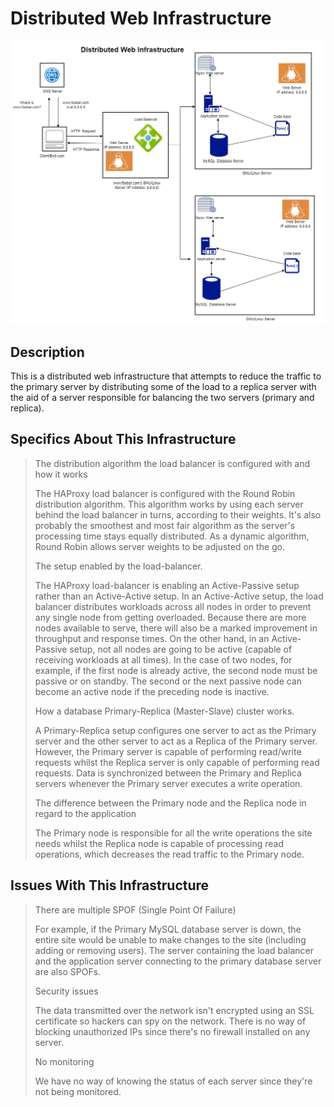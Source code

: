 
# Distributed Web Infrastructure
![Distributed web Infrastructure](https://github.com/Angel291985/alx-system_engineering-devops/blob/master/0x09-web_infrastructure_design/1-distributed_web_infrastructure.drawio.png)

## Description
This is a distributed web infrastructure that attempts to reduce the traffic to the primary server by distributing some of the load to a replica server with the aid of a server responsible for balancing the two servers (primary and replica).

## Specifics About This Infrastructure
> The distribution algorithm the load balancer is configured with and how it works
> 
> The HAProxy load balancer is configured with the Round Robin distribution algorithm. This algorithm works by using each server behind the load balancer in turns, according to their weights. It's also probably the smoothest and most fair algorithm as the server's processing time stays equally distributed. As a dynamic algorithm, Round Robin allows server weights to be adjusted on the go.
>
> The setup enabled by the load-balancer.
>
>The HAProxy load-balancer is enabling an Active-Passive setup rather than an Active-Active setup. In an Active-Active setup, the load balancer distributes workloads across all nodes in order to prevent any single node from getting overloaded. Because there are more nodes available to serve, there will also be a marked improvement in throughput and response times. On the other hand, in an Active-Passive setup, not all nodes are going to be active (capable of receiving workloads at all times). In the case of two nodes, for example, if the first node is already active, the second node must be passive or on standby. The second or the next passive node can become an active node if the preceding node is inactive.
>
> How a database Primary-Replica (Master-Slave) cluster works.
>
> A Primary-Replica setup configures one server to act as the Primary server and the other server to act as a Replica of the Primary server. However, the Primary server is capable of performing read/write requests whilst the Replica server is only capable of performing read requests. Data is synchronized between the Primary and Replica servers whenever the Primary server executes a write operation.
>
> The difference between the Primary node and the Replica node in regard to the application
>
> The Primary node is responsible for all the write operations the site needs whilst the Replica node is capable of processing read operations, which decreases the read traffic to the Primary node.


## Issues With This Infrastructure
> There are multiple SPOF (Single Point Of Failure)
>
>For example, if the Primary MySQL database server is down, the entire site would be unable to make changes to the site (including adding or removing users). The server containing the load balancer and the application server connecting to the primary database server are also SPOFs.
>
> Security issues
>
> The data transmitted over the network isn't encrypted using an SSL certificate so hackers can spy on the network. There is no way of blocking unauthorized IPs since there's no firewall installed on any server.
>
> No monitoring
>
> We have no way of knowing the status of each server since they're not being monitored.
